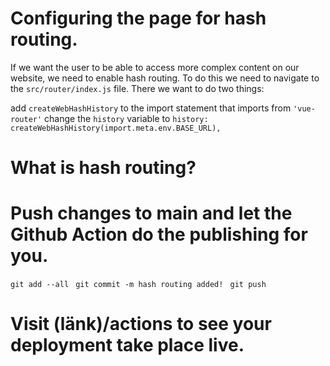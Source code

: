 # Configuring the page for hash routing.
If we want the user to be able to access more complex content on our website, we need to enable hash routing. To do this we need to navigate to the `src/router/index.js` file. There we want to do two things:

add `createWebHashHistory` to the import statement that imports from `'vue-router'`
change the `history` variable to `history: createWebHashHistory(import.meta.env.BASE_URL),`

# What is hash routing?

# Push changes to main and let the Github Action do the publishing for you.
` git add --all `
` git commit -m hash routing added!`
` git push`

# Visit (länk)/actions to see your deployment take place live.
